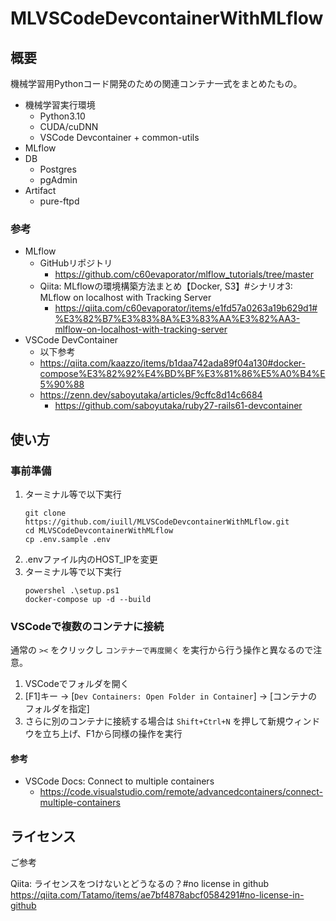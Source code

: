 # MLVSCodeDevcontainerWithMLflow

## 概要

機械学習用Pythonコード開発のための関連コンテナ一式をまとめたもの。

- 機械学習実行環境
    - Python3.10
    - CUDA/cuDNN
    - VSCode Devcontainer + common-utils
- MLflow
- DB
    - Postgres
    - pgAdmin
- Artifact
    - pure-ftpd

### 参考

- MLflow
    - GitHubリポジトリ
        - https://github.com/c60evaporator/mlflow_tutorials/tree/master
    - Qiita: MLflowの環境構築方法まとめ【Docker, S3】#シナリオ3: MLflow on localhost with Tracking Server
        - https://qiita.com/c60evaporator/items/e1fd57a0263a19b629d1#%E3%82%B7%E3%83%8A%E3%83%AA%E3%82%AA3-mlflow-on-localhost-with-tracking-server
- VSCode DevContainer
    - 以下参考
    - https://qiita.com/kaazzo/items/b1daa742ada89f04a130#docker-compose%E3%82%92%E4%BD%BF%E3%81%86%E5%A0%B4%E5%90%88
    - https://zenn.dev/saboyutaka/articles/9cffc8d14c6684
        - https://github.com/saboyutaka/ruby27-rails61-devcontainer

## 使い方

### 事前準備
1. ターミナル等で以下実行
    ```
    git clone https://github.com/iuill/MLVSCodeDevcontainerWithMLflow.git
    cd MLVSCodeDevcontainerWithMLflow
    cp .env.sample .env
    ```
1. .envファイル内のHOST_IPを変更
1. ターミナル等で以下実行
    ```
    powershel .\setup.ps1
    docker-compose up -d --build
    ```

### VSCodeで複数のコンテナに接続

通常の `><` をクリックし `コンテナーで再度開く` を実行から行う操作と異なるので注意。

1. VSCodeでフォルダを開く
1. [F1]キー -> [`Dev Containers: Open Folder in Container`] -> [コンテナのフォルダを指定]
1. さらに別のコンテナに接続する場合は `Shift+Ctrl+N` を押して新規ウィンドウを立ち上げ、F1から同様の操作を実行

#### 参考

- VSCode Docs: Connect to multiple containers
    - https://code.visualstudio.com/remote/advancedcontainers/connect-multiple-containers


## ライセンス

ご参考

Qiita: ライセンスをつけないとどうなるの？#no license in github
https://qiita.com/Tatamo/items/ae7bf4878abcf0584291#no-license-in-github

